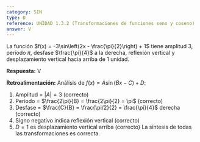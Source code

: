 ```yaml
---
category: SIN
type: D
reference: UNIDAD 1.3.2 (Transformaciones de funciones seno y coseno)
answer: V
---
```


La función $f(x) = -3\sin\left(2x - \frac{\pi}{2}\right) + 1$ tiene amplitud 3, período $\pi$, desfase $\frac{\pi}{4}$ a la derecha, reflexión vertical y desplazamiento vertical hacia arriba de 1 unidad.

**Respuesta:** V

**Retroalimentación:**
Análisis de $f(x) = A\sin(Bx - C) + D$:

1. Amplitud = $|A| = 3$ (correcto)
2. Período = $\frac{2\pi}{B} = \frac{2\pi}{2} = \pi$ (correcto)
3. Desfase = $\frac{C}{B} = \frac{\pi/2}{2} = \frac{\pi}{4}$ derecha (correcto)
4. Signo negativo indica reflexión vertical (correcto)
5. $D = 1$ es desplazamiento vertical arriba (correcto)
La síntesis de todas las transformaciones es correcta.
